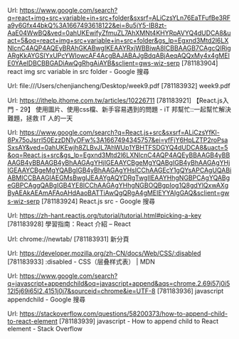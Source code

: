 Url: https://www.google.com/search?q=react+img+src+variable+in+src+folder&sxsrf=ALiCzsYLn76EaTFufBe3RFa9y6Gfx44bkQ%3A1667493618122&ei=8u5jY5-IB8zt-AaE04WwBQ&ved=0ahUKEwifyZfmuZL7AhXMNt4KHYRpAVYQ4dUDCA8&uact=5&oq=react+img+src+variable+in+src+folder&gs_lp=Egxnd3Mtd2l6LXNlcnC4AQP4AQEyBRAhGKABwgIKEAAYRxjWBBiwA8ICBBAAGB7CAgcQIRigARgKkAYGSIYxUPcYWIowcAF4AcgBAJABAJgBdqABjAeqAQQxMy4x4gMEIE0YAeIDBCBBGADiAwQgRhgAiAYB&sclient=gws-wiz-serp
[781183904] react img src variable in src folder - Google 搜尋

Url: file:///Users/chenjiancheng/Desktop/week9.pdf
[781183932] week9.pdf

Url: https://ithelp.ithome.com.tw/articles/10226711
[781183921] 【React.js入門 - 29】 使用圖片、使用css檔、新手容易遇到的問題 - iT 邦幫忙::一起幫忙解決難題，拯救 IT 人的一天

Url: https://www.google.com/search?q=React.js+src&sxsrf=ALiCzsYfKl-8Px75oJsrrI50EzzDN1yOFw%3A1667494345757&ei=yfFjY6HpLZTP2roPsaSxsAY&ved=0ahUKEwjh8ZLBvJL7AhWUp1YBHTFSDGYQ4dUDCA8&uact=5&oq=React.js+src&gs_lp=Egxnd3Mtd2l6LXNlcnC4AQP4AQEyBBAAGB4yBBAAGB4yBBAAGB4yBhAAGAgYHjIGEAAYCBgeMgYQABgIGB4yBhAAGAgYHjIGEAAYCBgeMgYQABgIGB4yBhAAGAgYHsICChAAGEcY1gQYsAPCAgUQABiABMICCBAAGIAEGMsBwgIJEAAYgAQYDRgTwgIIEAAYHhgNGBPCAgYQABgeGBPCAggQABgIGB4YE8ICChAAGAgYHhgNGBOQBgpIog1Q8gdYlQxwAXgByAEAkAEAmAFAoAHdAaoBATTiAwQgQRgA4gMEIEYYAIgGAQ&sclient=gws-wiz-serp
[781183924] React.js src - Google 搜尋

Url: https://zh-hant.reactjs.org/tutorial/tutorial.html#picking-a-key
[781183928] 學習指南：React 介紹 – React

Url: chrome://newtab/
[781183931] 新分頁

Url: https://developer.mozilla.org/zh-CN/docs/Web/CSS/:disabled
[781183933] :disabled - CSS（层叠样式表） | MDN

Url: https://www.google.com/search?q=javascript+appendchild&oq=javascript+append&aqs=chrome.2.69i57j0i512l5j69i65l2.4151j0j7&sourceid=chrome&ie=UTF-8
[781183936] javascript appendchild - Google 搜尋

Url: https://stackoverflow.com/questions/58200373/how-to-append-child-to-react-element
[781183939] javascript - How to append child to React element - Stack Overflow

